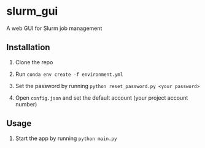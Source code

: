 # slurm_gui
A web GUI for Slurm job management

## Installation

1. Clone the repo

2. Run `conda env create -f environment.yml`

3. Set the password by running `python reset_password.py <your password>`

4. Open `config.json` and set the default account (your project account number)

## Usage

1. Start the app by running `python main.py`